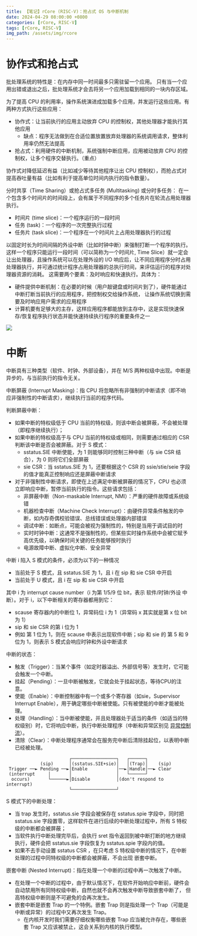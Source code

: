 ```yaml
---
title: 【笔记】rCore (RISC-V)：抢占式 OS 与中断机制
date: 2024-04-29 08:00:00 +0800
categories: [rCore, RISC-V]
tags: [rCore, RISC-V]
img_path: /assets/img/rcore
---
```


# 协作式和抢占式

批处理系统的特性是：在内存中同一时间最多只需驻留一个应用。
只有当一个应用出错或退出之后，批处理系统才会去将另一个应用加载到相同的一块内存区域。

为了提高 CPU 的利用率，操作系统演进成加载多个应用，并发运行这些应用。有两种方式执行这些应用：
* 协作式：让当前执行的应用主动放弃 CPU 的控制权，其他处理器才能执行其他应用
    * 缺点：程序无法做到在合适位置放置放弃处理器的系统调用请求，整体利用率仍然无法提高
* 抢占式：利用硬件的中断机制，系统强制中断应用，应用被动放弃 CPU 的控制权，让多个程序交替执行。（重点）

协作式对降低延迟有益（比如减少等待其他程序让出 CPU 控制权），而抢占式对提高吞吐量有益（比如有利于提高单位时间内执行的指令数量）。

分时共享（Time Sharing）或抢占式多任务 (Multitasking) 或分时多任务：
在一个包含多个时间片的时间段上，会有属于不同程序的多个任务片在轮流占用处理器执行。

* 时间片 (time slice)：一个程序运行的一段时间
* 任务 (task)：一个程序的一次完整执行过程
* 任务片 (task slice)：一个程序在一个时间片上占用处理器执行的过程

以固定时长为时间间隔的外设中断（比如时钟中断）来强制打断一个程序的执行。
这样一个程序只能运行一段时间（可以简称为一个时间片, Time Slice）就一定会让出处理器，且操作系统可以在处理外设的
I/O 响应后，让不同应用程序分时占用处理器执行，并可通过统计程序占用处理器的总执行时间，来评估运行的程序对处理器资源的消耗。
这需要两个要素：及时响应和快速执行。具体为：
* 硬件提供中断机制：在必要的时候（用户敲键盘或时间片到了），硬件能通过中断打断当前执行的应用程序，把控制权交给操作系统，
  让操作系统切换到需要及时响应用户需求的应用程序
* 计算机要有足够大的主存，这样应用程序都能放到主存中，这是实现快速保存/恢复程序执行状态并能快速持续执行程序的重要条件之一


![](https://rcore-os.cn/rCore-Tutorial-Book-v3/_images/time-task-multiprog-os-detail.png)

# 中断

中断具有三种类型（软件、时钟、外部设备），并在 M/S 两种权级中出现。中断是异步的，与当前执行的指令无关。

中断屏蔽 (Interrupt Masking)：指 CPU 将忽略所有非强制的中断请求（即不响应非强制性的中断请求），继续执行当前的程序代码。

判断屏蔽中断：
* 如果中断的特权级低于 CPU 当前的特权级，则该中断会被屏蔽，不会被处理（即程序继续执行）；
* 如果中断的特权级高于与 CPU 当前的特权级或相同，则需要通过相应的 CSR 判断该中断是否会被屏蔽。对于 S 模式：
  * sstatus.SIE 中断使能，为 1 则能够同时控制三种中断（与 sie CSR 结合），为 0 则将它们全部屏蔽
  * sie CSR：当 sstatus.SIE 为 1，还要根据这个 CSR 的 ssie/stie/seie 字段的值才能真正控制响应还是屏蔽中断请求
* 对于非强制性中断请求，即使在上述满足中断被屏蔽的情况下，CPU 也必须立即响应中断，暂停当前执行的指令。这些请求包括：
  * 非屏蔽中断（Non-maskable Interrupt, NMI）：严重的硬件故障或系统级错
  * 机器检查中断（Machine Check Interrupt）：由硬件异常条件触发的中断，如内存奇偶校验错误、总线错误或处理器内部错误
  * 调试中断：如断点，可能会被视为强制性的，特别是当用于调试目的时
  * 实时时钟中断：这通常不是强制性的，但某些实时操作系统中会被它赋予高优先级，以确保时间关键的任务能够按时执行
  * 电源故障中断、虚拟化中断、安全异常

中断 i 陷入 S 模式的条件，必须为以下的一种情况
* 当前处于 S 模式，且 sstatus.SIE 为 1，且 i 在 sip 和 sie CSR 中开启
* 当前处于 U 模式，且 i 在 sip 和 sie CSR 中开启

其中 i 为 interrupt cause number（i 为第 1/5/9 位 bit，表示 软件/时钟/外设 中断）。对于 i，以下中断相关的寄存器都用到它：
* scause 寄存器内的中断位 1，异常码位 i 为 1（异常码 x 其实就是第 x 位 bit 为 1）
* sip 和 sie CSR 的第 i 位为 1
* 例如 第 1 位为 1，则在 scause 中表示出现软件中断；sip 和 sie 的 第 5 和 9 位为 1，则表示 S 模式会响应时钟和外设中断请求

中断的状态：
* 触发（Trigger）：当某个事件（如定时器溢出、外部信号等）发生时，它可能会触发一个中断。
* 挂起（Pending）：一旦中断被触发，它就会处于挂起状态，等待CPU的注意。
* 使能（Enable）：中断控制器中有一个或多个寄存器（如sie，Supervisor Interrupt Enable），用于确定哪些中断被使能。只有被使能的中断才能被处理。
* 处理（Handling）：当中断被使能，并且处理器处于适当的条件（如适当的特权级别）时，它将响应中断，执行中断处理程序（中断和异常区别见 [异常控制流]）。
* 清除（Clear）：中断处理程序通常会在服务完中断后清除挂起位，以表明中断已经被处理。

[异常控制流]: ../rcore-privilege/#异常控制流

```text
                        ┌─────────────────┐   ┌──────┐         
             (sip)      │(sstatus.SIE+sie)│   │(Trap)│    (sip)
 Trigger ──► Pending ──►│Enable           │──►│Handle│──► Clear
 (interrupt     │       │                 │   └──────┘         
  occurs)       └──────►│Disable          │(don't respond to interrupt)
                        └─────────────────┘
```

S 模式下的中断处理：
* 当 trap 发生时，sstatus.sie 字段会被保存在 sstatus.spie 字段中，同时把 sstatus.sie 字段置零，这样软件在进行后续的中断处理过程中，所有
  S 特权级的中断都会被屏蔽；
* 当软件执行中断处理完毕后，会执行 sret 指令返回到被中断打断的地方继续执行，硬件会把 sstatus.sie 字段恢复为 sstatus.spie 字段内的值。
* 如果不去手动设置 sstatus CSR ，在只考虑 S 特权级中断的情况下，在中断处理的过程中同特权级的中断都会被屏蔽，不会出现 嵌套中断。

嵌套中断 (Nested Interrupt)：指在处理一个中断的过程中再一次触发了中断。
* 在处理一个中断的过程中，由于默认情况下，在软件开始响应中断前，硬件会自动禁用所有同特权级中断，自然也就不会再次触发中断导致嵌套中断了，
 但高特权级中断则是不可避免的会再次发生。
* 嵌套中断是嵌套 Trap 的一个特例。嵌套 Trap 则是指处理一个 Trap（可能是中断或异常）的过程中又再次发生 Trap。
  * 在内核开发时我们需要仔细权衡哪些嵌套 Trap 应当被允许存在，哪些嵌套 Trap 又应该被禁止，这会关系到内核的执行模型。
